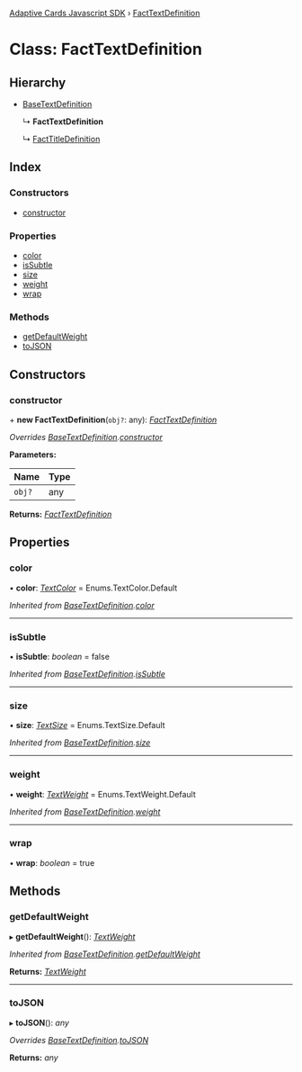 [Adaptive Cards Javascript SDK](../README.md) › [FactTextDefinition](facttextdefinition.md)

# Class: FactTextDefinition

## Hierarchy

* [BaseTextDefinition](basetextdefinition.md)

  ↳ **FactTextDefinition**

  ↳ [FactTitleDefinition](facttitledefinition.md)

## Index

### Constructors

* [constructor](facttextdefinition.md#constructor)

### Properties

* [color](facttextdefinition.md#color)
* [isSubtle](facttextdefinition.md#issubtle)
* [size](facttextdefinition.md#size)
* [weight](facttextdefinition.md#weight)
* [wrap](facttextdefinition.md#wrap)

### Methods

* [getDefaultWeight](facttextdefinition.md#getdefaultweight)
* [toJSON](facttextdefinition.md#tojson)

## Constructors

###  constructor

\+ **new FactTextDefinition**(`obj?`: any): *[FactTextDefinition](facttextdefinition.md)*

*Overrides [BaseTextDefinition](basetextdefinition.md).[constructor](basetextdefinition.md#constructor)*

**Parameters:**

Name | Type |
------ | ------ |
`obj?` | any |

**Returns:** *[FactTextDefinition](facttextdefinition.md)*

## Properties

###  color

• **color**: *[TextColor](../enums/textcolor.md)* = Enums.TextColor.Default

*Inherited from [BaseTextDefinition](basetextdefinition.md).[color](basetextdefinition.md#color)*

___

###  isSubtle

• **isSubtle**: *boolean* = false

*Inherited from [BaseTextDefinition](basetextdefinition.md).[isSubtle](basetextdefinition.md#issubtle)*

___

###  size

• **size**: *[TextSize](../enums/textsize.md)* = Enums.TextSize.Default

*Inherited from [BaseTextDefinition](basetextdefinition.md).[size](basetextdefinition.md#size)*

___

###  weight

• **weight**: *[TextWeight](../enums/textweight.md)* = Enums.TextWeight.Default

*Inherited from [BaseTextDefinition](basetextdefinition.md).[weight](basetextdefinition.md#weight)*

___

###  wrap

• **wrap**: *boolean* = true

## Methods

###  getDefaultWeight

▸ **getDefaultWeight**(): *[TextWeight](../enums/textweight.md)*

*Inherited from [BaseTextDefinition](basetextdefinition.md).[getDefaultWeight](basetextdefinition.md#getdefaultweight)*

**Returns:** *[TextWeight](../enums/textweight.md)*

___

###  toJSON

▸ **toJSON**(): *any*

*Overrides [BaseTextDefinition](basetextdefinition.md).[toJSON](basetextdefinition.md#tojson)*

**Returns:** *any*
